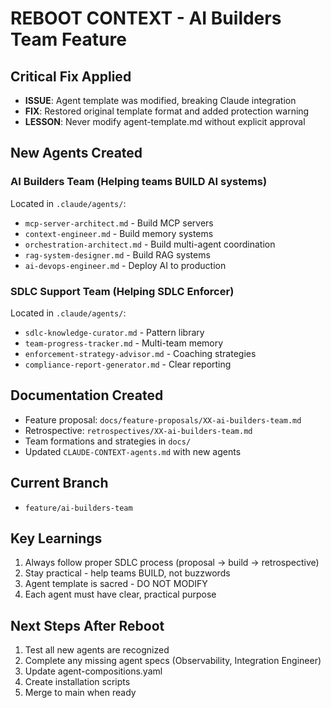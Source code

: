 # REBOOT CONTEXT - AI Builders Team Feature

## Critical Fix Applied
- **ISSUE**: Agent template was modified, breaking Claude integration
- **FIX**: Restored original template format and added protection warning
- **LESSON**: Never modify agent-template.md without explicit approval

## New Agents Created

### AI Builders Team (Helping teams BUILD AI systems)
Located in `.claude/agents/`:
- `mcp-server-architect.md` - Build MCP servers
- `context-engineer.md` - Build memory systems
- `orchestration-architect.md` - Build multi-agent coordination
- `rag-system-designer.md` - Build RAG systems
- `ai-devops-engineer.md` - Deploy AI to production

### SDLC Support Team (Helping SDLC Enforcer)
Located in `.claude/agents/`:
- `sdlc-knowledge-curator.md` - Pattern library
- `team-progress-tracker.md` - Multi-team memory
- `enforcement-strategy-advisor.md` - Coaching strategies
- `compliance-report-generator.md` - Clear reporting

## Documentation Created
- Feature proposal: `docs/feature-proposals/XX-ai-builders-team.md`
- Retrospective: `retrospectives/XX-ai-builders-team.md`
- Team formations and strategies in `docs/`
- Updated `CLAUDE-CONTEXT-agents.md` with new agents

## Current Branch
- `feature/ai-builders-team`

## Key Learnings
1. Always follow proper SDLC process (proposal → build → retrospective)
2. Stay practical - help teams BUILD, not buzzwords
3. Agent template is sacred - DO NOT MODIFY
4. Each agent must have clear, practical purpose

## Next Steps After Reboot
1. Test all new agents are recognized
2. Complete any missing agent specs (Observability, Integration Engineer)
3. Update agent-compositions.yaml
4. Create installation scripts
5. Merge to main when ready